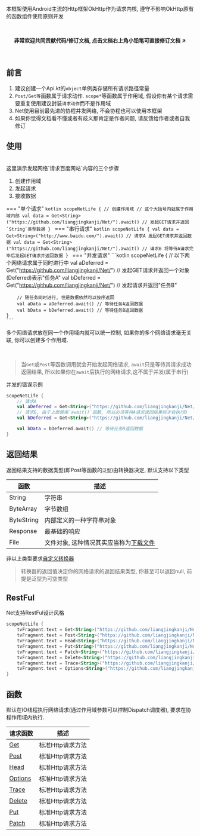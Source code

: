 本框架使用Android主流的Http框架OkHttp作为请求内核, 遵守不影响OkHttp原有的函数组件使用原则开发

<br>
<p align="center"><strong>非常欢迎共同贡献代码/修订文档, 点击文档右上角小铅笔可直接修订文档 ↗</strong></p>
<br>


## 前言

1. 建议创建一个Api.kt的`object`单例类存储所有请求路径常量
1. `Post/Get等`函数属于请求动作. `scope*`等函数属于作用域, 假设你有某个请求需要重复使用建议封装`请求动作`而不是作用域
1. Net使用目前最先进的协程并发网络, 不会协程也可以使用本框架
1. 如果你觉得文档看不懂或者有歧义那肯定是作者问题, 请反馈给作者或者自我修订


## 使用

<br>
这里演示发起网络`请求百度网站`内容的三个步骤

1. 创建作用域
1. 发起请求
1. 接收数据

=== "单个请求"
    ```kotlin
    scopeNetLife { // 创建作用域
        // 这个大括号内就属于作用域内部
        val data = Get<String>("https://github.com/liangjingkanji/Net/").await() // 发起GET请求并返回`String`类型数据
    }
    ```
=== "串行请求"
    ```kotlin
    scopeNetLife {
        val data = Get<String>("http://www.baidu.com/").await() // 请求A 发起GET请求并返回数据
        val data = Get<String>("https://github.com/liangjingkanji/Net/").await() // 请求B 将等待A请求完毕后发起GET请求并返回数据
    }
    ```
=== "并发请求"
    ```kotlin
    scopeNetLife {
        // 以下两个网络请求属于同时进行中
        val aDeferred = Get<String>("https://github.com/liangjingkanji/Net/") // 发起GET请求并返回一个对象(Deferred)表示"任务A"
        val bDeferred = Get<String>("https://github.com/liangjingkanji/Net/") // 发起请求并返回"任务B"

        // 随任务同时进行, 但是数据依然可以按序返回
        val aData = aDeferred.await() // 等待任务A返回数据
        val bData = bDeferred.await() // 等待任务B返回数据
    }
    ```

多个网络请求放在同一个作用域内就可以统一控制, 如果你的多个网络请求毫无关联, 你可以创建多个作用域.

<br>

> 当`Get`或`Post`等函数调用就会开始发起网络请求, `await`只是等待其请求成功返回结果, 所以如果你在`await`后执行的网络请求,这不属于并发(属于串行)

并发的错误示例
```kotlin hl_lines="3"
scopeNetLife {
    // 请求A
    val aDeferred = Get<String>("https://github.com/liangjingkanji/Net/").await()
    // 请求B, 由于上面使用`await()`函数, 所以必须等待A请求返回结果后才会执行B
    val bDeferred = Get<String>("https://github.com/liangjingkanji/Net/")

    val bData = bDeferred.await() // 等待任务B返回数据
}
```

## 返回结果

返回结果支持的数据类型(即Post等函数的`泛型`)由转换器决定, 默认支持以下类型

| 函数 | 描述 |
|-|-|
| String | 字符串 |
| ByteArray | 字节数组 |
| ByteString | 内部定义的一种字符串对象 |
| Response | 最基础的响应 |
| File | 文件对象, 这种情况其实应当称为[下载文件](download-file.md) |

非以上类型要求[自定义转换器](converter.md)

> 转换器的返回值决定你的网络请求的返回结果类型, 你甚至可以返回null, 前提是泛型为可空类型


## RestFul
Net支持RestFul设计风格

```kotlin
scopeNetLife {
    tvFragment.text = Get<String>("https://github.com/liangjingkanji/Net/").await()
    tvFragment.text = Post<String>("https://github.com/liangjingkanji/Net/").await()
    tvFragment.text = Head<String>("https://github.com/liangjingkanji/Net/").await()
    tvFragment.text = Put<String>("https://github.com/liangjingkanji/Net/").await()
    tvFragment.text = Patch<String>("https://github.com/liangjingkanji/Net/").await()
    tvFragment.text = Delete<String>("https://github.com/liangjingkanji/Net/").await()
    tvFragment.text = Trace<String>("https://github.com/liangjingkanji/Net/").await()
    tvFragment.text = Options<String>("https://github.com/liangjingkanji/Net/").await()
}
```

## 函数

默认在IO线程执行网络请求(通过作用域参数可以控制Dispatch调度器), 要求在协程作用域内执行.

|请求函数|描述|
|-|-|
| [Get](api/-net/com.drake.net/-get.html)|标准Http请求方法|
| [Post](api/-net/com.drake.net/-post.html)|标准Http请求方法|
| [Head](api/-net/com.drake.net/-head.html)|标准Http请求方法|
| [Options](api/-net/com.drake.net/-options.html)|标准Http请求方法|
| [Trace](api/-net/com.drake.net/-trace.html)|标准Http请求方法|
| [Delete](api/-net/com.drake.net/-delete.html)|标准Http请求方法|
| [Put](api/-net/com.drake.net/-put.html)|标准Http请求方法|
| [Patch](api/-net/com.drake.net/-patch.html)|标准Http请求方法|